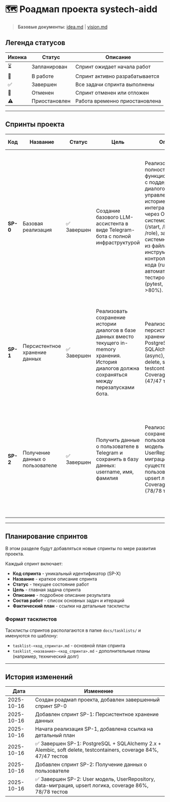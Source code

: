 # 🗺️ Роадмап проекта systech-aidd

> **Базовые документы:** [idea.md](./idea.md) | [vision.md](./vision.md)

## Легенда статусов

| Иконка | Статус | Описание |
|--------|--------|----------|
| ⏳ | Запланирован | Спринт ожидает начала работ |
| 🔄 | В работе | Спринт активно разрабатывается |
| ✅ | Завершен | Все задачи спринта выполнены |
| 🚫 | Отменен | Спринт отменен или отложен |
| ⚠️ | Приостановлен | Работа временно приостановлена |

---

## Спринты проекта

| Код | Название | Статус | Цель | Описание | Состав работ | Фактический план |
|-----|----------|--------|------|----------|--------------|------------------|
| **SP-0** | Базовая реализация | ✅ Завершен | Создание базового LLM-ассистента в виде Telegram-бота с полной инфраструктурой | Реализован полностью функциональный бот с поддержкой диалогов, управлением историей, интеграцией с LLM через OpenRouter, системой команд (/start, /help, /clear, /role), загрузкой системного промпта из файла, инструментами контроля качества кода (ruff, mypy) и автоматизированным тестированием (pytest, coverage >80%). | • Базовая инфраструктура и Echo bot<br>• LLM клиент<br>• Интеграция Telegram + LLM<br>• История диалогов<br>• Финальная интеграция<br>• Команда /role и системный промпт из файла<br>• Инструменты качества кода (ruff, mypy)<br>• Рефакторинг моделей данных<br>• Структура тестирования<br>• Базовые unit-тесты<br>• Покрытие интеграционными тестами | [tasklist-sp0.md](./tasklists/tasklist-sp0.md)<br>[tasklist_tech_dept-sp0.md](./tasklists/tasklist_tech_dept-sp0.md) |
| **SP-1** | Персистентное хранение данных | ✅ Завершен | Реализовать сохранение истории диалогов в базе данных вместо текущего in-memory хранения. История диалогов должна сохраняться между перезапусками бота. | Реализовано персистентное хранение с PostgreSQL 16, SQLAlchemy 2.x (async), Alembic, soft delete, seed данные, testcontainers. Coverage 84% (47/47 тестов). | • PostgreSQL 16 через Docker Compose<br>• SQLAlchemy 2.x (async) + Alembic<br>• Модель Message с soft delete<br>• MessageRepository<br>• Рефакторинг ConversationManager<br>• Auto-миграции через Docker<br>• Seed данные<br>• Testcontainers для тестов | [Detailed Plan](../.cursor/plans/persistent-storage-s1-d51c60a2.plan.md) |
| **SP-2** | Получение данных о пользователе | ✅ Завершен | Получить данные о пользователе в Telegram и сохранить в базу данных: username, имя, фамилия | Реализовано сохранение данных пользователей: модель User, UserRepository, миграция существующих пользователей, upsert логика. Coverage 86% (78/78 тестов). | • Анализ требований и проектирование схемы БД<br>• Модель User + миграция Alembic<br>• Data-миграция существующих пользователей<br>• UserRepository (upsert, get_by_id, statistics)<br>• Получение данных из Telegram (UserData)<br>• Интеграция в handlers<br>• Покрытие тестами (86% coverage) | [tasklist-sp2.md](./tasklists/tasklist-sp2.md) |

---

## Планирование спринтов

В этом разделе будут добавляться новые спринты по мере развития проекта.

Каждый спринт включает:
- **Код спринта** - уникальный идентификатор (SP-X)
- **Название** - краткое описание спринта
- **Статус** - текущее состояние работ
- **Цель** - главная задача спринта
- **Описание** - подробное описание результата
- **Состав работ** - список основных задач и итераций
- **Фактический план** - ссылки на детальные тасклисты

### Формат тасклистов

Тасклисты спринтов располагаются в папке `docs/tasklists/` и именуются по шаблону:
- `tasklist-<код_спринта>.md` - основной план спринта
- `tasklist_<название>-<код_спринта>.md` - дополнительные планы (например, технический долг)

---

## История изменений

| Дата | Изменение |
|------|-----------|
| 2025-10-16 | Создан роадмап проекта, добавлен завершенный спринт SP-0 |
| 2025-10-16 | Добавлен спринт SP-1: Персистентное хранение данных |
| 2025-10-16 | Начата реализация SP-1, добавлена ссылка на детальный план |
| 2025-10-16 | ✅ Завершен SP-1: PostgreSQL + SQLAlchemy 2.x + Alembic, soft delete, testcontainers, coverage 84%, 47/47 тестов |
| 2025-10-16 | Добавлен спринт SP-2: Получение данных о пользователе |
| 2025-10-16 | ✅ Завершен SP-2: User модель, UserRepository, data-миграция, upsert логика, coverage 86%, 78/78 тестов |
